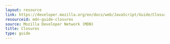 ```yaml
---
layout: resource
link: https://developer.mozilla.org/en/docs/web/JavaScript/Guide/Closures
resourceid: mdn-guide-closures
source: Mozilla Developer Network (MDN)
title: Closures
type: guide
---
```


